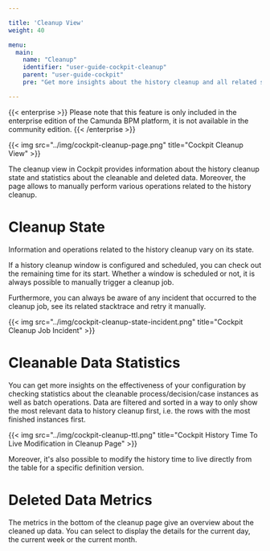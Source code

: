 ```yaml
---

title: 'Cleanup View'
weight: 40

menu:
  main:
    name: "Cleanup"
    identifier: "user-guide-cockpit-cleanup"
    parent: "user-guide-cockpit"
    pre: "Get more insights about the history cleanup and all related statistics"

---
```

{{< enterprise >}}
  Please note that this feature is only included in the enterprise edition of the Camunda BPM platform, it is not available in the community edition.
{{< /enterprise >}}

{{< img src="../img/cockpit-cleanup-page.png" title="Cockpit Cleanup View" >}}

The cleanup view in Cockpit provides information about the history cleanup state and statistics about the cleanable and deleted data.
Moreover, the page allows to manually perform various operations related to the history cleanup.


# Cleanup State

Information and operations related to the history cleanup vary on its state. 

If a history cleanup window is configured and scheduled, you can check out the remaining time for its start. Whether a window is scheduled or not, it is always possible to manually trigger a cleanup job.

Furthermore, you can always be aware of any incident that occurred to the cleanup job, see its related stacktrace and retry it manually.

{{< img src="../img/cockpit-cleanup-state-incident.png" title="Cockpit Cleanup Job Incident" >}}


# Cleanable Data Statistics

You can get more insights on the effectiveness of your configuration by checking statistics about the cleanable process/decision/case instances as well as batch operations. Data are filtered and sorted in a way to only show
the most relevant data to history cleanup first, i.e. the rows with the most finished instances first.

{{< img src="../img/cockpit-cleanup-ttl.png" title="Cockpit History Time To Live Modification in Cleanup Page" >}}

Moreover, it's also possible to modify the history time to live directly from the table for a specific definition version.
 

# Deleted Data Metrics

The metrics in the bottom of the cleanup page give an overview about the cleaned up data. You can select to display the details for the current day, the current week or the current month.